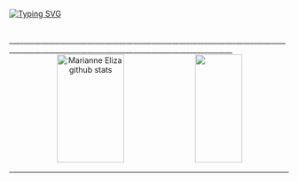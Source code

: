 <a href="https://git.io/typing-svg"><img src="https://readme-typing-svg.herokuapp.com?font=Fira+Code&weight=500&pause=1000&color=8A7BF7&center=true&vCenter=true&random=false&width=1048&lines=Hello!+I'm+Marianne+(%5E%2F%2F%2F%5E);I'm+a+software+engineering+student!;It's+good+to+see+you!+" alt="Typing SVG" /></a>

<br>
_____________________________________________________________________________________________________________________________________________

<br>

<div align="center">  
  <img width="49%" height="195px" src="https://github-readme-stats.vercel.app/api?username=codebymar&show_icons=true&count_private=true&hide_border=true&title_color=475ab8&icon_color=475ab8&text_color=475ab89&bg_color=0000" alt="Marianne Eliza github stats" /> 
  <img width="41%" height="195px" src="https://github-readme-stats.vercel.app/api/top-langs/?username=codebymar&layout=compact&hide_border=true&title_color=475ab8&text_color=475ab8&bg_color=0000" />
</div>

_____________________________________________________________________________________________________________________________________________
